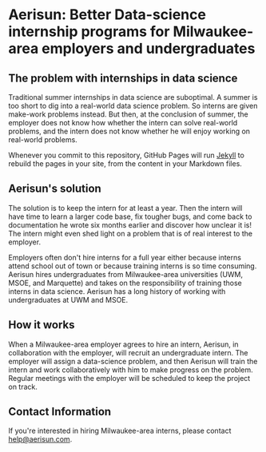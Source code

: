 # Aerisun: Better Data-science internship programs for Milwaukee-area employers and undergraduates

## The problem with internships in data science

Traditional summer internships in data science are suboptimal.  A summer is too short to dig into a real-world data science problem.  So interns are given make-work problems instead.  But then, at the conclusion of summer, the employer does not know how whether the intern can solve real-world problems, and the intern does not know whether he will enjoy working on real-world problems.  

Whenever you commit to this repository, GitHub Pages will run [Jekyll](https://jekyllrb.com/) to rebuild the pages in your site, from the content in your Markdown files.

## Aerisun's solution

The solution is to keep the intern for at least a year.  Then the intern will have time to learn a larger code base, fix tougher bugs, and come back to documentation he wrote six months earlier and discover how unclear it is!  The intern might even shed light on a problem that is of real interest to the employer.

Employers often don't hire interns for a full year either because interns attend school out of town or because training interns is so time consuming.  Aerisun hires undergraduates from Milwaukee-area universities (UWM, MSOE, and Marquette) and takes on the responsibility of training those interns in data science.  Aerisun has a long history of working with undergraduates at UWM and MSOE. 

## How it works

When a Milwaukee-area employer agrees to hire an intern, Aerisun, in collaboration with the employer, will recruit an undergraduate intern.  The employer will assign a data-science problem, and then Aerisun will train the intern and work collaboratively with him to make progress on the problem.  Regular meetings with the employer will be scheduled to keep the project on track.


## Contact Information

If you're interested in hiring Milwaukee-area interns, please contact help@aerisun.com.

